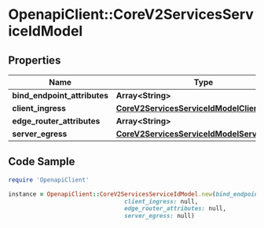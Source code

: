 # OpenapiClient::CoreV2ServicesServiceIdModel

## Properties

Name | Type | Description | Notes
------------ | ------------- | ------------- | -------------
**bind_endpoint_attributes** | **Array&lt;String&gt;** |  | 
**client_ingress** | [**CoreV2ServicesServiceIdModelClientIngress**](CoreV2ServicesServiceIdModelClientIngress.md) |  | 
**edge_router_attributes** | **Array&lt;String&gt;** |  | 
**server_egress** | [**CoreV2ServicesServiceIdModelServerEgress**](CoreV2ServicesServiceIdModelServerEgress.md) |  | 

## Code Sample

```ruby
require 'OpenapiClient'

instance = OpenapiClient::CoreV2ServicesServiceIdModel.new(bind_endpoint_attributes: null,
                                 client_ingress: null,
                                 edge_router_attributes: null,
                                 server_egress: null)
```


